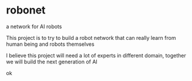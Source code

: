 robonet
===========

a network for AI robots

This project is to try to build a robot network that can really learn from human being and robots themselves

I believe this project will need a lot of experts in different domain, together we will build the next generation of AI

ok
